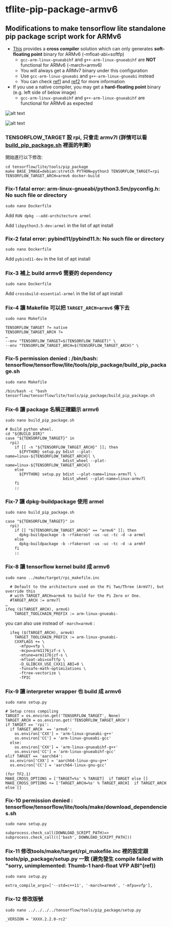 # tflite-pip-package-armv6
## Modifications to make tensorflow lite standalone pip package script work for ARMv6
- [This](https://github.com/tensorflow/tensorflow/blob/f4eda958b3ecccf04b431c9a6c7595e4701ef125/tensorflow/lite/tools/pip_package/build_pip_package.sh#L41) provides a **cross compiler** solution which can only generates **soft-floating point** binary for ARMv6 (-mfloat-abi=softfp)
  - ```gcc-arm-linux-gnueabihf``` and  ```g++-arm-linux-gnueabihf``` are **NOT** functional for ARMv6 (-march=armv6)
  - You will always get a ARMv7 binary under this configuration
  - Use ```gcc-arm-linux-gnueabi``` and ```g++-arm-linux-gnueabi``` instead
  - You can check [ref1](https://github.com/japaric/rust-cross/issues/42#issue-338211341) and [ref2](https://github.com/rust-lang/rust/issues/45284#issuecomment-468037624) for more information
- If you use a native compiler, you may get a **hard-floating point** binary (e.g. left side of below image)
  - ```gcc-arm-linux-gnueabihf``` and  ```g++-arm-linux-gnueabihf``` are functional for ARMv6 as expected

![alt text](https://drive.google.com/uc?export=view&id=1bHWDBpgexPCbWIRpzYPkt5wrvNPmsu7N)

![alt text](https://drive.google.com/uc?export=view&id=1N0j6PjdGxp3eTas-K9yeXMmzsujTRoPh)


### TENSORFLOW_TARGET 設 rpi, 只會走 armv7l (詳情可以看 [build_pip_package.sh](https://github.com/tensorflow/tensorflow/blob/f4eda958b3ecccf04b431c9a6c7595e4701ef125/tensorflow/lite/tools/pip_package/build_pip_package.sh#L41) 裡面的判斷)
開始進行以下修改:

```
cd tensorflow/lite/tools/pip_package
make BASE_IMAGE=debian:stretch PYTHON=python3 TENSORFLOW_TARGET=rpi TENSORFLOW_TARGET_ARCH=armv6 docker-build
```

### Fix-1 fatal error: arm-linux-gnueabi/python3.5m/pyconfig.h: No such file or directory
```sudo nano Dockerfile```

Add ```RUN dpkg --add-architecture armel```

Add ```libpython3.5-dev:armel``` in the list of apt install

### Fix-2 fatal error: pybind11/pybind11.h: No such file or directory
```sudo nano Dockerfile```

Add ```pybind11-dev``` in the list of apt install

### Fix-3 補上 build armv6 需要的 dependency
```
sudo nano Dockerfile
```
Add ```crossbuild-essential-armel``` in the list of apt install

### Fix-4 讓 Makefile 可以把 ```TARGET_ARCH=armv6``` 傳下去
```sudo nano Makefile```

```
TENSORFLOW_TARGET ?= native
TENSORFLOW_TARGET_ARCH ?=
…
--env "TENSORFLOW_TARGET=$(TENSORFLOW_TARGET)" \
--env "TENSORFLOW_TARGET_ARCH=$(TENSORFLOW_TARGET_ARCH)" \
```

### Fix-5 permission denied : /bin/bash: tensorflow/tensorflow/lite/tools/pip_package/build_pip_package.sh
```sudo nano Makefile```

```
/bin/bash -c "bash tensorflow/tensorflow/lite/tools/pip_package/build_pip_package.sh
```

### Fix-6 讓 package 名稱正確顯示 armv6
```sudo nano build_pip_package.sh```

```
# Build python wheel.
cd "${BUILD_DIR}"
case "${TENSORFLOW_TARGET}" in
  rpi)
    if [[ -n "${TENSORFLOW_TARGET_ARCH}" ]]; then
      ${PYTHON} setup.py bdist --plat-name=linux-${TENSORFLOW_TARGET_ARCH}l \
                         bdist_wheel --plat-name=linux-${TENSORFLOW_TARGET_ARCH}l
    else
      ${PYTHON} setup.py bdist --plat-name=linux-armv7l \
                         bdist_wheel --plat-name=linux-armv7l
    fi
    ;;
```

### Fix-7 讓 dpkg-buildpackage 使用 armel
```sudo nano build_pip_package.sh```

```
case "${TENSORFLOW_TARGET}" in
  rpi)
    if [[ "${TENSORFLOW_TARGET_ARCH}" == "armv6" ]]; then
      dpkg-buildpackage -b -rfakeroot -us -uc -tc -d -a armel
    else
      dpkg-buildpackage -b -rfakeroot -us -uc -tc -d -a armhf
    fi
    ;;
```

### Fix-8 讓 tensorflow kernel build 成 armv6
```sudo nano ../make/target/rpi_makefile.inc```

```
  # Default to the architecture used on the Pi Two/Three (ArmV7), but override this
  # with TARGET_ARCH=armv6 to build for the Pi Zero or One.
  #TARGET_ARCH := armv7l 
…
ifeq ($(TARGET_ARCH), armv6)
    TARGET_TOOLCHAIN_PREFIX := arm-linux-gnueabi-
```

you can also use instead of ```-march=armv6``` :
```
  ifeq ($(TARGET_ARCH), armv6)
    TARGET_TOOLCHAIN_PREFIX := arm-linux-gnueabi-
    CXXFLAGS += \
      -mfpu=vfp \
      -mcpu=arm1176jzf-s \
      -mtune=arm1176jzf-s \
      -mfloat-abi=softfp \
      -D_GLIBCXX_USE_CXX11_ABI=0 \
      -funsafe-math-optimizations \
      -ftree-vectorize \
      -fPIC
```

### Fix-9 讓 interpreter wrapper 也 build 成 armv6
```sudo nano setup.py```

```
# Setup cross compiling
TARGET = os.environ.get('TENSORFLOW_TARGET', None)
TARGET_ARCH = os.environ.get('TENSORFLOW_TARGET_ARCH')
if TARGET == 'rpi':
  if TARGET_ARCH  == 'armv6':
    os.environ['CXX'] = 'arm-linux-gnueabi-g++'
    os.environ['CC'] = 'arm-linux-gnueabi-gcc'
  else:
    os.environ['CXX'] = 'arm-linux-gnueabihf-g++'
    os.environ['CC'] = 'arm-linux-gnueabihf-gcc'
elif TARGET == 'aarch64':
  os.environ['CXX'] = 'aarch64-linux-gnu-g++'
  os.environ['CC'] = 'aarch64-linux-gnu-gcc'
```

```
(for TF2.1)
MAKE_CROSS_OPTIONS = ['TARGET=%s' % TARGET]  if TARGET else []
MAKE_CROSS_OPTIONS += ['TARGET_ARCH=%s' % TARGET_ARCH]  if TARGET_ARCH else []
```

### Fix-10 permission denied : tensorflow/tensorflow/lite/tools/make/download_dependencies.sh
```sudo nano setup.py```

```subprocess.check_call(DOWNLOAD_SCRIPT_PATH)=> subprocess.check_call((['bash', DOWNLOAD_SCRIPT_PATH]))```

### Fix-11 修改tools/make/target/rpi_makefile.inc 裡的設定跟 tools/pip_package/setup.py 一致 (避免發生 compile failed with "sorry, unimplemented: Thumb-1 hard-float VFP ABI"(ref))
```sudo nano setup.py```

```extra_compile_args=['--std=c++11', '-march=armv6', '-mfpu=vfp'],```

### Fix-12 修改版號
```sudo nano ../../../../tensorflow/tools/pip_package/setup.py```

```_VERSION = 'XXXX.2.2.0-rc2'```

